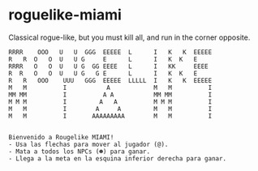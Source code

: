 # roguelike-miami
Classical rogue-like, but you must kill all, and run in the corner opposite.

    RRRR    OOO   U   U  GGG  EEEEE  L      I   K   K  EEEEE
    R   R  O   O  U   U G     E      L      I   K  K   E
    RRRR   O   O  U   U G  GG EEEE   L      I   KK     EEEE
    R  R   O   O  U   U G   G E      L      I   K  K   E
    R   R   OOO    UUU   GGG  EEEEE  LLLLL  I   K   K  EEEEE
    M   M          I           A            M   M          I                                     
    MM MM          I          A A           MM MM          I                                   
    M M M          I         A   A          M M M          I                                     
    M   M          I        A     A         M   M          I                                     
    M   M          I       AAAAAAAAA        M   M          I                                     


    Bienvenido a Rougelike MIAMI!
    - Usa las flechas para mover al jugador (@).
    - Mata a todos los NPCs (☻) para ganar.
    - Llega a la meta en la esquina inferior derecha para ganar.
